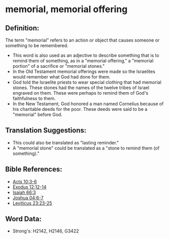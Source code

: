 # memorial, memorial offering #

## Definition: ##

The term "memorial" refers to an action or object that causes someone or something to be remembered.

* This word is also used as an adjective to describe something that is to remind them of something, as in a "memorial offering," a "memorial portion" of a sacrifice or "memorial stones."
* In the Old Testament memorial offerings were made so the Israelites would remember what God had done for them.
* God told the Israelite priests to wear special clothing that had memorial stones. These stones had the names of the twelve tribes of Israel engraved on them. These were perhaps to remind them of God's faithfulness to them.
* In the New Testament, God honored a man named Cornelius because of his charitable deeds for the poor. These deeds were said to be a "memorial" before God.

## Translation Suggestions: ##

* This could also be translated as "lasting reminder."
* A "memorial stone" could be translated as a "stone to remind them (of something)."

## Bible References: ##

* [Acts 10:3-6](rc://en/tn/help/act/10/03)
* [Exodus 12:12-14](rc://en/tn/help/exo/12/12)
* [Isaiah 66:3](rc://en/tn/help/isa/66/03)
* [Joshua 04:6-7](rc://en/tn/help/jos/04/06)
* [Leviticus 23:23-25](rc://en/tn/help/lev/23/23)

## Word Data: ##

* Strong's: H2142, H2146, G3422
